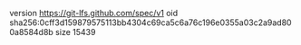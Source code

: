 version https://git-lfs.github.com/spec/v1
oid sha256:0cff3d159879575113bb4304c69ca5c6a76c196e0355a03c2a9ad800a8584d8b
size 15439
